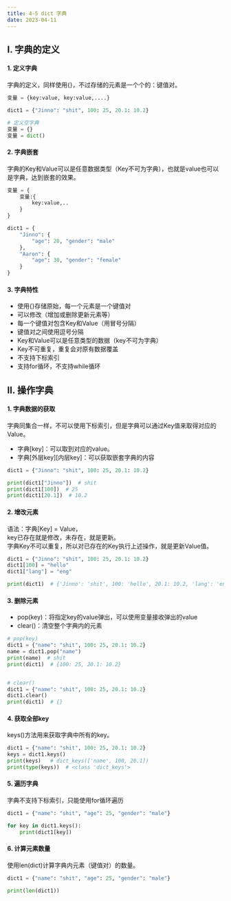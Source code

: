 ```yaml
---
title: 4-5 dict 字典
date: 2023-04-11
---
```

## Ⅰ. 字典的定义

#### 1. 定义字典
字典的定义，同样使用{}，不过存储的元素是一个个的：键值对。  
```python
变量 = {key:value, key:value,....}

dict1 = {"Jinno": "shit", 100: 25, 20.1: 10.2}

# 定义空字典
变量 = {}
变量 = dict()
```

#### 2. 字典嵌套
字典的Key和Value可以是任意数据类型（Key不可为字典），也就是value也可以是字典，达到嵌套的效果。
```python
变量 = {
    变量:{
        key:value,..
    }
}

dict1 = {
    "Jinno": {
        "age": 20, "gender": "male"
    },
    "Aaron": {
        "age": 30, "gender": "female"
    }
}

```

#### 3. 字典特性
- 使用{}存储原始，每一个元素是一个键值对
- 可以修改（增加或删除更新元素等）
- 每一个键值对包含Key和Value（用冒号分隔）
- 键值对之间使用逗号分隔
- Key和Value可以是任意类型的数据（key不可为字典）
- Key不可重复，重复会对原有数据覆盖
- 不支持下标索引
- 支持for循环，不支持while循环



## Ⅱ. 操作字典
#### 1. 字典数据的获取
字典同集合一样，不可以使用下标索引，但是字典可以通过Key值来取得对应的Value。  
- 字典[key]：可以取到对应的value。
- 字典[外层key][内层key]：可以获取嵌套字典的内容
```python
dict1 = {"Jinno": "shit", 100: 25, 20.1: 10.2}

print(dict1["Jinno"])  # shit
print(dict1[100])  # 25
print(dict1[20.1])  # 10.2
```

#### 2. 增改元素
语法：字典[Key] = Value，   
key已存在就是修改，未存在，就是更新。  
字典Key不可以重复，所以对已存在的Key执行上述操作，就是更新Value值。
```python
dict1 = {"Jinno": "shit", 100: 25, 20.1: 10.2}
dict1[100] = "hello"
dict1["lang"] = "eng"

print(dict1)  # {'Jinno': 'shit', 100: 'hello', 20.1: 10.2, 'lang': 'eng'} 
```

#### 3. 删除元素
- pop(key)：将指定key的value弹出，可以使用变量接收弹出的value
- clear()：清空整个字典内的元素

```python
# pop(key)
dict1 = {"name": "shit", 100: 25, 20.1: 10.2}
name = dict1.pop("name")
print(name)  # shit
print(dict1)  # {100: 25, 20.1: 10.2}


# clear()
dict1 = {"name": "shit", 100: 25, 20.1: 10.2}
dict1.clear()
print(dict1)  # {}
```

#### 4. 获取全部key
keys()方法用来获取字典中所有的key。  
```python
dict1 = {"name": "shit", 100: 25, 20.1: 10.2}
keys = dict1.keys()
print(keys)   # dict_keys(['name', 100, 20.1])
print(type(keys))  # <class 'dict_keys'>
```

#### 5. 遍历字典
字典不支持下标索引，只能使用for循环遍历
```python
dict1 = {"name": "shit", "age": 25, "gender": "male"}

for key in dict1.keys():
    print(dict1[key])
```


#### 6. 计算元素数量
使用len(dict)计算字典内元素（键值对）的数量。
```python
dict1 = {"name": "shit", "age": 25, "gender": "male"}

print(len(dict1))
```